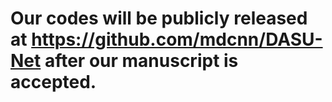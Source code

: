 # Our codes will be publicly released at https://github.com/mdcnn/DASU-Net after our manuscript is accepted. 
